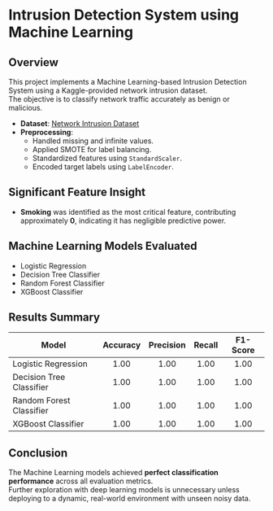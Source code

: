 # Intrusion Detection System using Machine Learning

## Overview
This project implements a Machine Learning-based Intrusion Detection System using a Kaggle-provided network intrusion dataset.  
The objective is to classify network traffic accurately as benign or malicious.

- **Dataset**: [Network Intrusion Dataset](https://www.kaggle.com/datasets/chethuhn/network-intrusion-dataset)
- **Preprocessing**:
  - Handled missing and infinite values.
  - Applied SMOTE for label balancing.
  - Standardized features using `StandardScaler`.
  - Encoded target labels using `LabelEncoder`.

## Significant Feature Insight
- **Smoking** was identified as the most critical feature, contributing approximately **0**, indicating it has negligible predictive power.

## Machine Learning Models Evaluated
- Logistic Regression
- Decision Tree Classifier
- Random Forest Classifier
- XGBoost Classifier

## Results Summary

| Model                     | Accuracy | Precision | Recall | F1-Score |
|----------------------------|:--------:|:---------:|:------:|:--------:|
| Logistic Regression        | 1.00     | 1.00      | 1.00   | 1.00     |
| Decision Tree Classifier   | 1.00     | 1.00      | 1.00   | 1.00     |
| Random Forest Classifier   | 1.00     | 1.00      | 1.00   | 1.00     |
| XGBoost Classifier         | 1.00     | 1.00      | 1.00   | 1.00     |

## Conclusion
The Machine Learning models achieved **perfect classification performance** across all evaluation metrics.  
Further exploration with deep learning models is unnecessary unless deploying to a dynamic, real-world environment with unseen noisy data.
